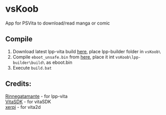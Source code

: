 # vsKoob
App for PSVita to download/read manga or comic
## Compile
1. Download latest lpp-vita build [here](http://rinnegatamante.it/lpp-nightly.php), place lpp-builder folder in `vsKoob\`
2. Compile `eboot_unsafe.bin` from [here](https://github.com/Rinnegatamante/lpp-vita), place it int `vsKoob\lpp-builder\build\` as eboot.bin
3. Execute `build.bat`
## Credits:
[Rinnegatamante](https://github.com/Rinnegatamante) - for lpp-vita
<br>[VitaSDK](https://github.com/vitasdk) - for vitaSDK
<br>[xerpi](https://github.com/xerpi) - for vita2d
